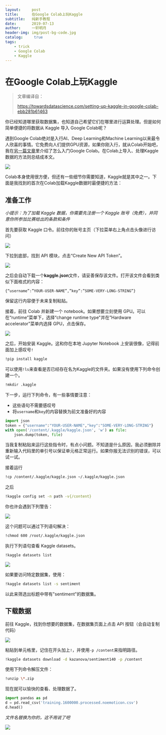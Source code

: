 ```yaml
---
layout:     post
title:      在Google Colab上玩Kaggle
subtitle:   纯新手教程
date:       2019-07-13
author:     一轩明月
header-img: img/post-bg-code.jpg
catalog: 	 true
tags:
    - trick
    - Google Colab
    - Kaggle
---
```


# 在Google Colab上玩Kaggle

> 文章编译自：
>
> https://towardsdatascience.com/setting-up-kaggle-in-google-colab-ebb281b61463

你已经知道哪里获取数据集，也知道自己希望它们在哪里进行运算处理。但是如何简单便捷的将数据从 Kaggle 导入 Google Colab呢？

遇到Google Colab绝对是入行AI、Deep Learning和Machine Learning以来最令人欣喜的事情。它免费向人们提供GPU资源，如果你刚入行，就从Colab开始吧，我在[另一篇文章](https://libertydream.github.io/2019/06/29/Google-Colab-入门/)里介绍了怎么入门Google Colab。在Colab上导入、处理Kaggle数据的方法则总结成本文。

![]( https://raw.githubusercontent.com/LibertyDream/diy_img_host/master/img/2019-07-13_run_in_rain.png)

Colab本身使用很方便，但还有一些细节你需要知道，Kaggle就是其中之一。下面是我找到的首次在Colab加载Kaggle数据时最便捷的方法：

## 准备工作

_小提示：为了加载 Kaggle 数据，你需要先注册一个 Kaggle 账号（免费），并同意你所参加比赛给出的条款和条件_

首先要获取 Kaggle 口令。前往你的账号主页（下拉菜单右上角点击头像进行访问）

![]( https://raw.githubusercontent.com/LibertyDream/diy_img_host/master/img/2019-07-13_Kaggle_account.png)

下拉到底部，找到 API 模块，点击“Create New API Token”。

![]( https://raw.githubusercontent.com/LibertyDream/diy_img_host/master/img/2019-07-13_create_new_token.png)

之后会自动下载一个**kaggle.json**文件，请妥善保存该文件。打开该文件会看到类似下面格式的内容：

```
{“username”:”YOUR-USER-NAME”,”key”:”SOME-VERY-LONG-STRING”}
```

保留这行内容便于未来复制粘贴。

接着，前往 Colab 并新建一个 notebook。如果想要立刻使用 GPU。可以在“runtime”菜单下，选择“change runtime type"并在”Hardware accelerator"菜单内选择 GPU，点击保存。

![]( https://raw.githubusercontent.com/LibertyDream/diy_img_host/master/img/20190715234741.png)

之后，开始安装 Kaggle。这和你在本地 Jupyter Notebook 上安装很像，记得前面加上感叹号`!`

```bash
!pip install kaggle
```

可以使用`!ls`来查看是否已经存在名为Kaggle的文件夹。如果没有使用下列命令创建一个。

```bash
!mkdir .kaggle
```

下一步，运行下列命令，有一些事情要注意：

* 这些语句不需要感叹号
* 将`username`和`key`的内容替换为前文准备好的内容

```python
import json
token = {"username":"YOUR-USER-NAME","key":"SOME-VERY-LONG-STRING"}
with open('/content/.kaggle/kaggle.json', 'w') as file:
    json.dump(token, file)
```

当我复制粘贴来运行这些指令时，有点小问题。不知道是什么原因，我必须删除并重新输入代码里的单引号以保证单元格正常运行。如果你报无法识别的错误，可以试一试。

接着运行

```bash
!cp /content/.kaggle/kaggle.json ~/.kaggle/kaggle.json
```

之后

```bash
!kaggle config set -n path -v{/content}
```

你也许会遇到下列警告：

![]( https://raw.githubusercontent.com/LibertyDream/diy_img_host/master/img/20190716000250.png)

这个问题可以通过下列语句解决：

```bash
!chmod 600 /root/.kaggle/kaggle.json
```

执行下列语句查看 Kaggle datasets。

```bash
!kaggle datasets list
```

![]( https://raw.githubusercontent.com/LibertyDream/diy_img_host/master/img/20190716000552.png)

如果要访问特定数据集，使用：

```bash
!kaggle datasets list -s sentiment
```

以此来筛选出标题中带有"sentiment"的数据集。

## 下载数据

前往 Kaggle，找到你想要的数据集，在数据集页面上点击 API 按钮（会自动复制代码）

![]( https://raw.githubusercontent.com/LibertyDream/diy_img_host/master/img/20190716001156.png)

粘贴到单元格里，记住在开头加上`!`，并使用`-p /content`来指明路径。

```bash
!kaggle datasets download -d kazanova/sentiment140 -p /content
```

使用下列命令解压文件：

```bash
!unzip \*.zip
```

现在就可以愉快的查看、处理数据了。

```python
import pandas as pd
d = pd.read_csv('training.1600000.processed.noemoticon.csv')
d.head()
```

_文件名替换为你的，这不用说了吧_

![]( https://raw.githubusercontent.com/LibertyDream/diy_img_host/master/img/20190716001945.png)

